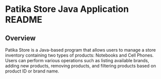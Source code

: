 # Patika Store Java Application README

## Overview

Patika Store is a Java-based program that allows users to manage a store inventory containing two types of products: Notebooks and Cell Phones. 
Users can perform various operations such as listing available brands, adding new products, removing products, and filtering products based on product ID or brand name.

